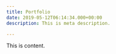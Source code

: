 ```yaml
---
title: Portfolio
date: 2019-05-12T06:14:34.000+00:00
description: This is meta description.

---
```

This is content.